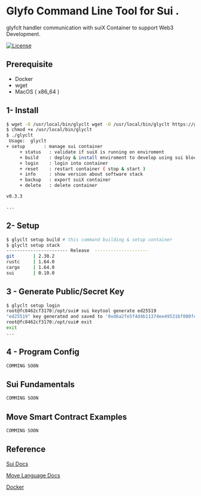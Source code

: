 
# Glyfo Command Line Tool for Sui .

glyfclt handler communication with suiX Container to support Web3 Development.

[![License](https://img.shields.io/badge/License-Apache_2.0-blue.svg)](https://opensource.org/licenses/Apache-2.0)

## Prerequisite 

+ Docker 
+ wget
+ MacOS ( x86_64 )

## 1- Install 

```bash
$ wget -O /usr/local/bin/glyclt wget -O /usr/local/bin/glyclt https://github.com/glyfo/glyclt-sui/releases/download/v0.3.3/glyclt
$ chmod +x /usr/local/bin/glyclt
$ ./glyclt
 Usage:  glyclt 
+ setup       : manage sui container 
     + status   : validate if suiX is running on enviroment 
     + build    : deploy & install enviroment to develop using sui blockchain 
     + login    : login into container 
     + reset    : restart container ( stop & start ) 
     + info     : show version about software stack 
     + backup   : export suiX container
     + delete   : delete container

v0.3.3

...
```

## 2- Setup 

```bash
$ glyclt setup build # this command building & setup container 
$ glyclt setup stack
----------------------- Release  --------------------
git       | 2.30.2
rustc     | 1.64.0
cargo     | 1.64.0
sui       | 0.10.0
```
## 3 - Generate Public/Secret Key  

```bash
$ glyclt setup login
root@fc8462cf3170:/opt/sui# sui keytool generate ed25519
"ed25519" key generated and saved to '0xd6a2fe5f4d4b11374ee49531bf000fef2c9e6548.key'
root@fc8462cf3170:/opt/sui# exit
exit
...
```

## 4 - Program Config 

```bash
COMMING SOON 
```

## Sui Fundamentals

```bash
COMMING SOON 
```

## Move Smart Contract Examples 

```bash
COMMING SOON 
```

## Reference

[Sui Docs](https://sui.io/)

[Move Language Docs](https://move-book.com)

[Docker](https://docker.com)
